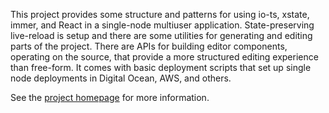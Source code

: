 This project provides some structure and patterns for using io-ts, xstate, immer, and React in
a single-node multiuser application. State-preserving live-reload is setup and there are
some utilities for generating and editing parts of the project. There are APIs for building editor
components, operating on the source, that provide a more structured editing experience than free-form.
It comes with basic deployment scripts that set up single node deployments in Digital Ocean, AWS, and others.

See the [project homepage](https://thisisacomputer.com/lab/projects/cat-scratch/) for more information.